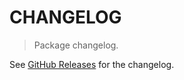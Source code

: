 # CHANGELOG

> Package changelog.

See [GitHub Releases](https://github.com/stdlib-js/strided-base-unary-signature-callbacks/releases) for the changelog.